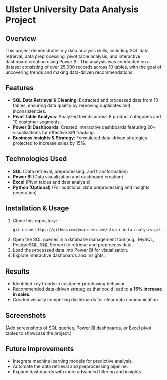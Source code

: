 # Ulster University Data Analysis Project

## Overview
This project demonstrates my data analysis skills, including SQL data retrieval, data preprocessing, pivot table analysis, and interactive dashboard creation using Power BI. The analysis was conducted on a dataset consisting of over 25,000 records across 10 tables, with the goal of uncovering trends and making data-driven recommendations.

## Features
- **SQL Data Retrieval & Cleaning**: Extracted and processed data from 10 tables, ensuring data quality by removing duplicates and inconsistencies.
- **Pivot Table Analysis**: Analyzed trends across 8 product categories and 10 customer segments.
- **Power BI Dashboards**: Created interactive dashboards featuring 20+ visualizations for effective KPI tracking.
- **Business Insights & Strategy**: Formulated data-driven strategies projected to increase sales by 15%.

## Technologies Used
- **SQL** (Data retrieval, preprocessing, and transformation)
- **Power BI** (Data visualization and dashboard creation)
- **Excel** (Pivot tables and data analysis)
- **Python (Optional)** (For additional data preprocessing and insights generation)

## Installation & Usage
1. Clone this repository:
   ```sh
   git clone https://github.com/yourusername/ulster-data-analysis.git
   ```
2. Open the SQL queries in a database management tool (e.g., MySQL, PostgreSQL, SQL Server) to retrieve and preprocess data.
3. Load the processed data into Power BI for visualization.
4. Explore interactive dashboards and insights.

## Results
- Identified key trends in customer purchasing behavior.
- Recommended data-driven strategies that could lead to a **15% increase in sales**.
- Created visually compelling dashboards for clear data communication.

## Screenshots
(Add screenshots of SQL queries, Power BI dashboards, or Excel pivot tables to showcase the project.)

## Future Improvements
- Integrate machine learning models for predictive analysis.
- Automate the data retrieval and preprocessing pipeline.
- Expand dashboards with more advanced filtering and insights.
